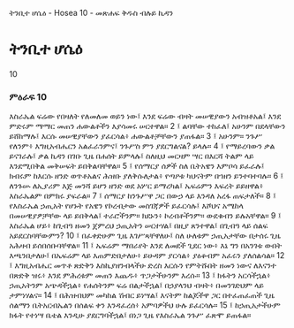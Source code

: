 ﻿
 ትንቢተ ሆሴዕ - Hosea 10 - መጽሐፍ ቅዱስ ብሉይ ኪዳን
# ትንቢተ ሆሴዕ
10
### ምዕራፍ 10
እስራኤል ፍሬው የበዛለት የለመለመ ወይን ነው፤ እንደ ፍሬው ብዛት መሠዊያውን አብዝቶአል፤ እንደ ምድሩም ማማር መጠን ሐውልቶችን እያሳመሩ ሠርተዋል።
2 ፤ ልባቸው ተከፈለ፤ አሁንም በደላቸውን ይሸከማሉ፤ እርሱ መሠዊያቸውን ያፈርሳል፥ ሐውልቶቻቸውን ያጠፋል።
3 ፤ አሁንም። ንጉሥ የለንም፥ እግዚአብሔርን አልፈራንምና፤ ንጉሥስ ምን ያደርግልናል? ይላሉ።
4 ፤ የማይረባውን ቃል ይናገራሉ፤ ቃል ኪዳን በገቡ ጊዜ በሐሰት ይምላሉ፤ ስለዚህ መርዛም ሣር በእርሻ ትልም ላይ እንደሚበቅል መቅሠፍት ይበቅልባቸዋል።
5 ፤ የሰማርያ ሰዎች ስለ ቤትአዌን እምቦሳ ይፈራሉ፤ ክብሩም ከእርሱ ዘንድ ወጥቶአልና ሕዝቡ ያለቅሱለታል፥ የጣዖቱ ካህናትም በኀዘን ይንተባተባሉ።
6 ፤ ለንጉሡ ለኢያሪም እጅ መንሻ ይሆን ዘንድ ወደ አሦር ይማረካል፤ ኤፍሬምን እፍረት ይይዘዋል፥ እስራኤልም በምክሩ ያፍራል።
7 ፤ ሰማርያ ከንጉሥዋ ጋር በውኃ ላይ እንዳለ አረፋ ጠፍታለች።
8 ፤ የእስራኤል ኃጢአት የሆኑት የአዌን የኮረብታው መስገጃዎች ይፈርሳሉ፤ እሾህና አሜከላ በመሠዊያዎቻቸው ላይ ይበቅላል፤ ተራሮችንም። ክደኑን፥ ኮረብቶችንም። ውደቁብን ይሉአቸዋል።
9 ፤ እስራኤል ሆይ፥ ከጊብዓ ዘመን ጀምረህ ኃጢአትን ሠርተሃል፤ በዚያ ጸንተዋል፤ በጊብዓ ላይ ሰልፍ አይደርስባቸውምን?
10 ፤ በፈቀድሁም ጊዜ እገሥጻቸዋለሁ፤ ስለ ሁለቱም ኃጢአታቸው በታሰሩ ጊዜ አሕዛብ ይሰበሰቡባቸዋል።
11 ፤ ኤፍሬም ማበራየት እንደ ለመደች ጊደር ነው፥ እኔ ግን በአንገቱ ውበት እጫንበታለሁ፤ በኤፍሬም ላይ እጠምድበታለሁ፥ ይሁዳም ያርሳል፥ ያዕቆብም አፈሩን ያለሰልሳል።
12 ፤ እግዚአብሔር መጥቶ ጽድቅን እስኪያዘንብላችሁ ድረስ እርሱን የምትሹበት ዘመን ነውና ለእናንተ በጽድቅ ዝሩ፥ እንደ ምሕረቱም መጠን እጨዱ፥ ጥጋታችሁንም እረሱ።
13 ፤ ክፋትን አርሳችኋል፥ ኃጢአትንም አጭዳችኋል፥ የሐሰትንም ፍሬ በልታችኋል፤ በኃያላንህ ብዛት፥ በመንገድህም ላይ ታምነሃልና።
14 ፤ በሕዝብህም መካከል ሽብር ይነሣል፤ እናትም ከልጆችዋ ጋር በተፈጠፈጠች ጊዜ ሰልማን ቤትአርብኤልን በሰልፍ ቀን እንዳፈረሰ፥ አምባዎችህ ሁሉ ይፈርሳሉ።
15 ፤ ከኃጢአታችሁም ክፋት የተነሣ ቤቴል እንዲሁ ያደርግባችኋል፤ በነጋ ጊዜ የእስራኤል ንጉሥ ፈጽሞ ይጠፋል። 

